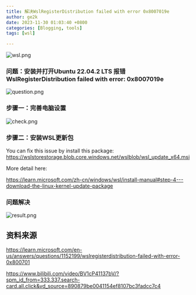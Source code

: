 ```yaml
---
title: 解决WslRegisterDistribution failed with error 0x8007019e
author: ge2k
date: 2023-11-30 01:03:40 +0800 
categories: [Blogging, tools]
tags: [wsl]

---
```


![wsl.png](https://i.ibb.co/qgLVL4Q/2023-11-30-005237.png)

### 问题：安装并打开Ubuntu 22.04.2 LTS 报错 WslRegisterDistribution failed with error: 0x8007019e

![question.png](https://i.ibb.co/swCckN3/1.png)

### 步骤一：完善电脑设置

![check.png](https://i.ibb.co/tx1rYpT/2.png)

### 步骤二：安装WSL更新包

You can fix this issue by install this package: https://wslstorestorage.blob.core.windows.net/wslblob/wsl_update_x64.msi

More detail here:

https://learn.microsoft.com/zh-cn/windows/wsl/install-manual#step-4---download-the-linux-kernel-update-package

### 问题解决
![result.png](https://i.ibb.co/zQFDwCd/2023-11-30-004327.png)


## 资料来源

https://learn.microsoft.com/en-us/answers/questions/1152199/wslregisterdistribution-failed-with-error-0x800701

https://www.bilibili.com/video/BV1cP41137bV/?spm_id_from=333.337.search-card.all.click&vd_source=890879be0041154ef8107bc3fadcc7c4